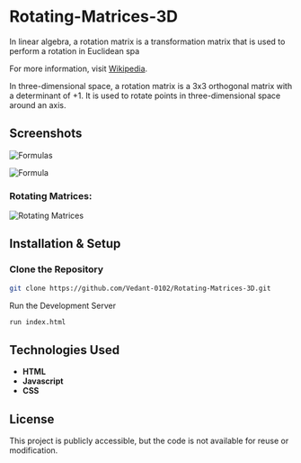 # Rotating-Matrices-3D

In linear algebra, a rotation matrix is a transformation matrix that is used to perform a rotation in Euclidean spa

For more information, visit [Wikipedia](https://en.wikipedia.org/wiki/Rotation_matrix).

In three-dimensional space, a rotation matrix is a 3x3 orthogonal matrix with a determinant of +1. It is used to rotate points in three-dimensional space around an axis.

## Screenshots

![Formulas](https://github.com/user-attachments/assets/0967ee4b-8e8c-42f6-8bc4-39a33df3d8b6)

![Formula](https://github.com/user-attachments/assets/aaa89a84-5bfc-432d-a0c2-858324c28aab)

### Rotating Matrices:
![Rotating Matrices](https://github.com/user-attachments/assets/4484bd41-8a67-4f10-a1f9-54f6fafcdcdc)


## Installation & Setup

### Clone the Repository
```sh
git clone https://github.com/Vedant-0102/Rotating-Matrices-3D.git
```

Run the Development Server
```sh
run index.html
```

## Technologies Used
- **HTML**
- **Javascript** 
- **CSS**

## License
This project is publicly accessible, but the code is not available for reuse or modification.

